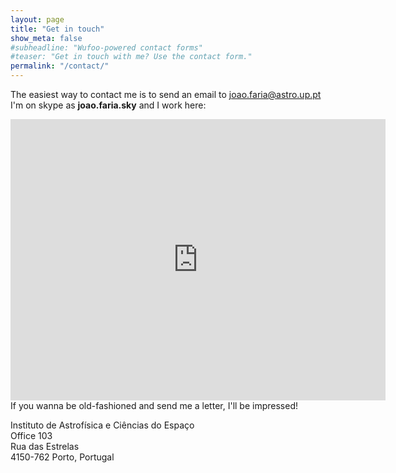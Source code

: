 ```yaml
---
layout: page
title: "Get in touch"
show_meta: false
#subheadline: "Wufoo-powered contact forms"
#teaser: "Get in touch with me? Use the contact form."
permalink: "/contact/"
---
```


The easiest way to contact me is to send an email to [joao.faria@astro.up.pt][1]  
I'm on skype as **joao.faria.sky** and I work here:

<iframe src="https://www.google.com/maps/embed?pb=!1m18!1m12!1m3!1d1502.1299922311523!2d-8.639550341822252!3d41.15067799482167!2m3!1f0!2f0!3f0!3m2!1i1024!2i768!4f13.1!3m3!1m2!1s0xd2465733690fc9b%3A0x2f35cba7d2f8500e!2sInstituto+de+Astrof%C3%ADsica+e+Ci%C3%AAncias+do+Espa%C3%A7o!5e0!3m2!1sen!2spt!4v1461428248277" width="600" height="450" frameborder="0" style="border:0" allowfullscreen></iframe>


<br>
If you wanna be old-fashioned and send me a letter, I'll be impressed!

Instituto de Astrofísica e Ciências do Espaço  
Office 103  
Rua das Estrelas  
4150-762 Porto, Portugal  


 [1]: mailto:joao.faria@astro.up.pt
